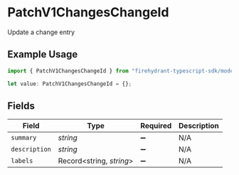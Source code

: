 # PatchV1ChangesChangeId

Update a change entry

## Example Usage

```typescript
import { PatchV1ChangesChangeId } from "firehydrant-typescript-sdk/models/components";

let value: PatchV1ChangesChangeId = {};
```

## Fields

| Field                    | Type                     | Required                 | Description              |
| ------------------------ | ------------------------ | ------------------------ | ------------------------ |
| `summary`                | *string*                 | :heavy_minus_sign:       | N/A                      |
| `description`            | *string*                 | :heavy_minus_sign:       | N/A                      |
| `labels`                 | Record<string, *string*> | :heavy_minus_sign:       | N/A                      |